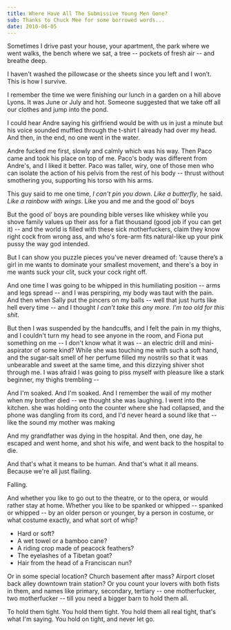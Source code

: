 ```yaml
---
title: Where Have All The Submissive Young Men Gone?
sub: Thanks to Chuck Mee for some borrowed words...
date: 2010-06-05
---
```


Sometimes
I drive past your house,
your apartment,
the park where we went walks,
the bench where we sat, a tree --
pockets of fresh air --
and breathe deep.

I haven't washed the pillowcase
or the sheets since you left
and I won’t.
This is how I survive.

I remember the time we were finishing our lunch
in a garden on a hill above Lyons.
It was June or July and hot.
Someone suggested that we take off all our clothes
and jump into the pond.

I could hear Andre saying his girlfriend
would be with us in just a minute
but his voice sounded muffled
through the t-shirt I already had over my head.
And then, in the end,
no one went in the water.

Andre fucked me first,
slowly and calmly which was his way.
Then Paco came and
took his place on top of me.
Paco's body was different from Andre's,
and I liked it better.
Paco was taller, wiry,
one of those men who
can isolate the action of his pelvis
from the rest of his body --
thrust without smothering you,
supporting his torso with his arms.

This guy said to me one time, *I can't pin you down*.
*Like a butterfly*, he said.
*Like a rainbow with wings*.
Like you and me and the good ol’ boys

But the good ol’ boys are pounding bible verses like whiskey
while you shove family values up their ass
for a flat thousand
(good job if you can get it) --
and the world is filled with these sick motherfuckers,
claim they know right cock from wrong ass,
and who's fore-arm fits natural-like up your pink pussy
the way god intended.

But I can show you puzzle pieces you've never dreamed of:
’cause there’s a girl in me wants to dominate
your smallest movement, and there's a boy in me
wants suck your clit, suck your cock
right off.

And one time I was going to be whipped
in this humiliating position --
arms and legs spread --
and I was perspiring,
my body was taut with the pain.
And then when Sally put the pincers on my balls --
well that just hurts like hell every time --
and I thought
*I can't take this any more. I’m too old for this shit.*

But then I was suspended by the handcuffs,
and I felt the pain in my thighs,
and I couldn't turn my head to see anyone in the room,
and Fiona put something on me --
I don't know what it was --
an electric drill and mini-aspirator of some kind?
While she was touching me with such a soft hand,
and the sugar-salt smell of her perfume filled my nostrils
so that it was unbearable and sweet at the same time,
and this dizzying shiver shot through me.
I was afraid I was going to piss myself with pleasure
like a stark beginner, my thighs trembling --

And I'm soaked. And I'm soaked.
And I remember the wail of my mother when my brother died --
we thought she was laughing.
I went into the kitchen.
she was holding onto the counter where she had collapsed,
and the phone was dangling from its cord,
and I'd never heard a sound like that --
like the sound my mother was making

And my grandfather was dying in the hospital.
And then, one day, he escaped
and went home,
and shot his wife,
and went back to the hospital
to die.

And that's what it means to be human.
And that's what it all means.
Because we're all just flailing.

Falling.

And whether you like to go out to the theatre,
or to the opera,
or would rather stay at home.
Whether you like to be spanked or whipped --
spanked or whipped --
by an older person or younger,
by a person in costume,
or what costume exactly,
and what sort of whip?

- Hard or soft?
- A wet towel or a bamboo cane?
- A riding crop made of peacock feathers?
- The eyelashes of a Tibetan goat?
- Hair from the head of a Franciscan nun?

Or in some special location?
Church basement after mass?
Airport closet back alley downtown train station?
Or you count your lovers with both fists in them,
and names like primary, secondary, tertiary --
one motherfucker, two motherfucker --
till you need a bigger barn to hold them all.

To hold them tight.
You hold them tight.
You hold them all real tight, that's what I'm saying.
You hold on tight,
and never let go.
